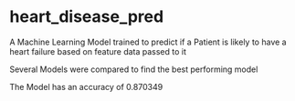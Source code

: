 # heart_disease_pred

A Machine Learning Model trained to predict if a Patient is likely to have a heart failure  based on feature data passed to it

Several Models were compared to find the best performing model

The Model has an accuracy of 0.870349
